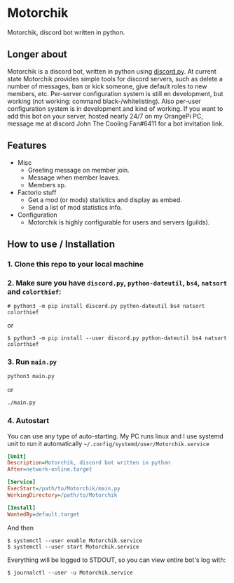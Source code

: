 # Motorchik
Motorchik, discord bot written in python.

## Longer about
Motorchik is a discord bot, written in python using [discord.py](https://github.com/Rapptz/discord.py).
At current state Motorchik provides simple tools for discord servers, such as delete a number of messages, ban or kick someone, give default roles to new members, etc.
Per-server configuration system is still en development, but working (not working: command black-/whitelisting). Also per-user configuration system is in development and kind of working.
If you want to add this bot on your server, hosted nearly 24/7 on my OrangePi PC, message me at discord John The Cooling Fan#6411 for a bot invitation link.

## Features
* Misc
  - Greeting message on member join.
  - Message when member leaves.
  - Members xp.
* Factorio stuff
  - Get a mod (or mods) statistics and display as embed.
  - Send a list of mod statistics info.
* Configuration
  - Motorchik is highly configurable for users and servers (guilds).
 
## How to use / Installation
### 1. Clone this repo to your local machine
### 2. Make sure you have `discord.py`, `python-dateutil`, `bs4`, `natsort` and `colorthief`:
  ```
  # python3 -m pip install discord.py python-dateutil bs4 natsort colorthief
  ```
  or
  ```
  $ python3 -m pip install --user discord.py python-dateutil bs4 natsort colorthief
  ```
### 3. Run `main.py`
  ```sh
  python3 main.py
  ```
  or
  ```sh
  ./main.py
  ```
### 4. Autostart
  You can use any type of auto-starting. My PC runs linux and I use systemd unit to run it automatically
  `~/.config/systemd/user/Motorchik.service`
  ```ini
  [Unit]
  Description=Motorchik, discord bot written in python
  After=network-online.target
  
  [Service]
  ExecStart=/path/to/Motorchik/main.py
  WorkingDirectory=/path/to/Motorchik
  
  [Install]
  WantedBy=default.target
  ```
  And then
  ```
  $ systemctl --user enable Motorchik.service
  $ systemctl --user start Motorchik.service
  ```
  Everything will be logged to STDOUT, so you can view entire bot's log with:
  ```
  $ journalctl --user -u Motorchik.service
  ```
